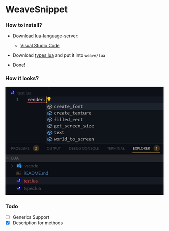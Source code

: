 # WeaveSnippet

### How to install?

-   Download lua-language-server:

    -   [Visual Studio Code](https://marketplace.visualstudio.com/items?itemName=sumneko.lua)

-   Download [types.lua](https://github.com/MasedMSD/WeaveSnippet/blob/main/types.lua) and put it into `weave/lua`
-   Done!

### How it looks?

![Screenshot](./screenshots/Code_SmlcEGsBri.png)

### Todo

-   [ ] Generics Support
-   [x] Description for methods

